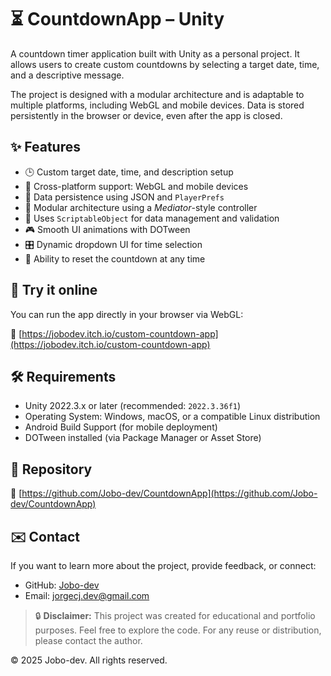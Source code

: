 # ⏳ CountdownApp – Unity

A countdown timer application built with Unity as a personal project. It allows users to create custom countdowns by selecting a target date, time, and a descriptive message.

The project is designed with a modular architecture and is adaptable to multiple platforms, including WebGL and mobile devices. Data is stored persistently in the browser or device, even after the app is closed.

## ✨ Features

- 🕒 Custom target date, time, and description setup
- 📲 Cross-platform support: WebGL and mobile devices
- 💾 Data persistence using JSON and `PlayerPrefs`
- 🧩 Modular architecture using a *Mediator*-style controller
- 🧠 Uses `ScriptableObject` for data management and validation
- 🎮 Smooth UI animations with DOTween
- 🎛 Dynamic dropdown UI for time selection
- 🔁 Ability to reset the countdown at any time

## 🚀 Try it online

You can run the app directly in your browser via WebGL:

🔗 [https://jobodev.itch.io/custom-countdown-app](https://jobodev.itch.io/custom-countdown-app)

## 🛠 Requirements

- Unity 2022.3.x or later (recommended: `2022.3.36f1`)
- Operating System: Windows, macOS, or a compatible Linux distribution
- Android Build Support (for mobile deployment)
- DOTween installed (via Package Manager or Asset Store)

## 📁 Repository

🔗 [https://github.com/Jobo-dev/CountdownApp](https://github.com/Jobo-dev/CountdownApp)

## ✉️ Contact

If you want to learn more about the project, provide feedback, or connect:

- GitHub: [Jobo-dev](https://github.com/Jobo-dev)
- Email: jorgecj.dev@gmail.com

> 🔒 **Disclaimer:** This project was created for educational and portfolio purposes. Feel free to explore the code. For any reuse or distribution, please contact the author.

© 2025 Jobo-dev. All rights reserved.

